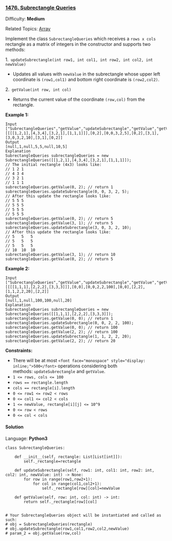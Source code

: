 ### [1476\. Subrectangle Queries](https://leetcode.com/problems/subrectangle-queries/)

Difficulty: **Medium**  

Related Topics: [Array](https://leetcode.com/tag/array/)


Implement the class `SubrectangleQueries` which receives a `rows x cols` rectangle as a matrix of integers in the constructor and supports two methods:

1.` updateSubrectangle(int row1, int col1, int row2, int col2, int newValue)`

*   Updates all values with `newValue` in the subrectangle whose upper left coordinate is `(row1,col1)` and bottom right coordinate is `(row2,col2)`.

2.` getValue(int row, int col)`

*   Returns the current value of the coordinate `(row,col)` from the rectangle.

**Example 1:**

```
Input
["SubrectangleQueries","getValue","updateSubrectangle","getValue","getValue","updateSubrectangle","getValue","getValue"]
[[[[1,2,1],[4,3,4],[3,2,1],[1,1,1]]],[0,2],[0,0,3,2,5],[0,2],[3,1],[3,0,3,2,10],[3,1],[0,2]]
Output
[null,1,null,5,5,null,10,5]
Explanation
SubrectangleQueries subrectangleQueries = new SubrectangleQueries([[1,2,1],[4,3,4],[3,2,1],[1,1,1]]);  
// The initial rectangle (4x3) looks like:
// 1 2 1
// 4 3 4
// 3 2 1
// 1 1 1
subrectangleQueries.getValue(0, 2); // return 1
subrectangleQueries.updateSubrectangle(0, 0, 3, 2, 5);
// After this update the rectangle looks like:
// 5 5 5
// 5 5 5
// 5 5 5
// 5 5 5 
subrectangleQueries.getValue(0, 2); // return 5
subrectangleQueries.getValue(3, 1); // return 5
subrectangleQueries.updateSubrectangle(3, 0, 3, 2, 10);
// After this update the rectangle looks like:
// 5   5   5
// 5   5   5
// 5   5   5
// 10  10  10 
subrectangleQueries.getValue(3, 1); // return 10
subrectangleQueries.getValue(0, 2); // return 5
```

**Example 2:**

```
Input
["SubrectangleQueries","getValue","updateSubrectangle","getValue","getValue","updateSubrectangle","getValue"]
[[[[1,1,1],[2,2,2],[3,3,3]]],[0,0],[0,0,2,2,100],[0,0],[2,2],[1,1,2,2,20],[2,2]]
Output
[null,1,null,100,100,null,20]
Explanation
SubrectangleQueries subrectangleQueries = new SubrectangleQueries([[1,1,1],[2,2,2],[3,3,3]]);
subrectangleQueries.getValue(0, 0); // return 1
subrectangleQueries.updateSubrectangle(0, 0, 2, 2, 100);
subrectangleQueries.getValue(0, 0); // return 100
subrectangleQueries.getValue(2, 2); // return 100
subrectangleQueries.updateSubrectangle(1, 1, 2, 2, 20);
subrectangleQueries.getValue(2, 2); // return 20
```

**Constraints:**

*   There will be at most `<font face="monospace" style="display: inline;">500</font>` operations considering both methods: `updateSubrectangle` and `getValue`.
*   `1 <= rows, cols <= 100`
*   `rows == rectangle.length`
*   `cols == rectangle[i].length`
*   `0 <= row1 <= row2 < rows`
*   `0 <= col1 <= col2 < cols`
*   `1 <= newValue, rectangle[i][j] <= 10^9`
*   `0 <= row < rows`
*   `0 <= col < cols`


#### Solution

Language: **Python3**

```python3
class SubrectangleQueries:
​
    def __init__(self, rectangle: List[List[int]]):
        self._rectangle=rectangle
​
    def updateSubrectangle(self, row1: int, col1: int, row2: int, col2: int, newValue: int) -> None:
        for row in range(row1,row2+1):
            for col in range(col1,col2+1):
                self._rectangle[row][col]=newValue
                
    def getValue(self, row: int, col: int) -> int:
        return self._rectangle[row][col]
​
​
# Your SubrectangleQueries object will be instantiated and called as such:
# obj = SubrectangleQueries(rectangle)
# obj.updateSubrectangle(row1,col1,row2,col2,newValue)
# param_2 = obj.getValue(row,col)
```